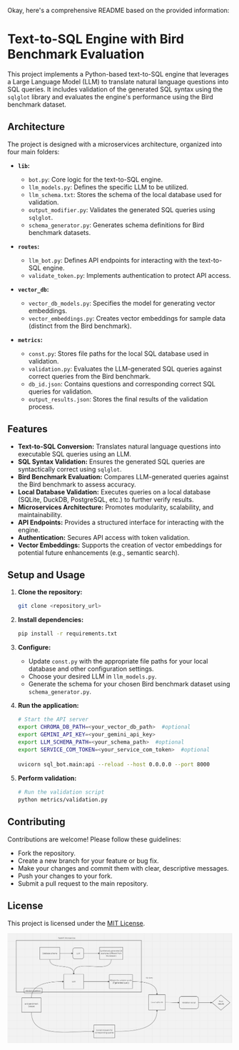 
Okay, here's a comprehensive README based on the provided information:

# Text-to-SQL Engine with Bird Benchmark Evaluation

This project implements a Python-based text-to-SQL engine that leverages a Large Language Model (LLM) to translate natural language questions into SQL queries. It includes validation of the generated SQL syntax using the `sqlglot` library and evaluates the engine's performance using the Bird benchmark dataset.

## Architecture

The project is designed with a microservices architecture, organized into four main folders:

* **`lib`:**
    * `bot.py`: Core logic for the text-to-SQL engine.
    * `llm_models.py`: Defines the specific LLM to be utilized.
    * `llm_schema.txt`: Stores the schema of the local database used for validation.
    * `output_modifier.py`: Validates the generated SQL queries using `sqlglot`.
    * `schema_generator.py`: Generates schema definitions for Bird benchmark datasets.

* **`routes`:**
    * `llm_bot.py`: Defines API endpoints for interacting with the text-to-SQL engine.
    * `validate_token.py`: Implements authentication to protect API access.

* **`vector_db`:**
    * `vector_db_models.py`: Specifies the model for generating vector embeddings.
    * `vector_embeddings.py`: Creates vector embeddings for sample data (distinct from the Bird benchmark).

* **`metrics`:**
    * `const.py`: Stores file paths for the local SQL database used in validation.
    * `validation.py`: Evaluates the LLM-generated SQL queries against correct queries from the Bird benchmark.
    * `db_id.json`: Contains questions and corresponding correct SQL queries for validation.
    * `output_results.json`: Stores the final results of the validation process.

## Features

* **Text-to-SQL Conversion:** Translates natural language questions into executable SQL queries using an LLM.
* **SQL Syntax Validation:** Ensures the generated SQL queries are syntactically correct using `sqlglot`.
* **Bird Benchmark Evaluation:**  Compares LLM-generated queries against the Bird benchmark to assess accuracy.
* **Local Database Validation:** Executes queries on a local database (SQLite, DuckDB, PostgreSQL, etc.) to further verify results.
* **Microservices Architecture:** Promotes modularity, scalability, and maintainability.
* **API Endpoints:** Provides a structured interface for interacting with the engine.
* **Authentication:** Secures API access with token validation.
* **Vector Embeddings:** Supports the creation of vector embeddings for potential future enhancements (e.g., semantic search).

## Setup and Usage

1. **Clone the repository:** 
   ```bash
   git clone <repository_url>
   ```

2. **Install dependencies:**
   ```bash
   pip install -r requirements.txt
   ```

3. **Configure:**
   * Update `const.py` with the appropriate file paths for your local database and other configuration settings.
   * Choose your desired LLM in `llm_models.py`.
   * Generate the schema for your chosen Bird benchmark dataset using `schema_generator.py`.

4. **Run the application:**
   ```bash
   # Start the API server 
   export CHROMA_DB_PATH=<your_vector_db_path>  #optional
   export GEMINI_API_KEY=<your_gemini_api_key>  
   export LLM_SCHEMA_PATH=<your_schema_path>  #optional
   export SERVICE_COM_TOKEN=<your_service_com_token>  #optional

   uvicorn sql_bot.main:api --reload --host 0.0.0.0 --port 8000
   ```

5. **Perform validation:**
   ```bash
   # Run the validation script
   python metrics/validation.py
   ```

## Contributing

Contributions are welcome! Please follow these guidelines:

* Fork the repository.
* Create a new branch for your feature or bug fix.
* Make your changes and commit them with clear, descriptive messages.
* Push your changes to your fork.
* Submit a pull request to the main repository.

## License

This project is licensed under the [MIT License](LICENSE).

![alt text](image.png)


